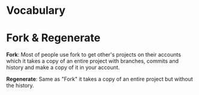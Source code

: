 # Vocabulary

# Fork & Regenerate

**Fork**: Most of people use fork to get other's projects on their accounts
which it takes a copy of an entire project with branches, commits and history
and make a copy of it in your account.

**Regenerate**: Same as "Fork" it takes a copy of an entire project but without
the history.
